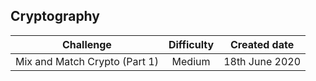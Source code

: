 ## Cryptography

| Challenge                 | Difficulty    | Created date   |
| --------------------------|:-------------:| :-------------:|
|Mix and Match Crypto (Part 1)| Medium      |18th June 2020  |
